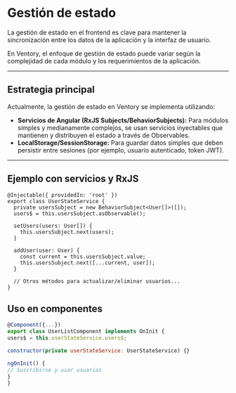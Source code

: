 # Gestión de estado

La gestión de estado en el frontend es clave para mantener la sincronización entre los datos de la aplicación y la interfaz de usuario.

En Ventory, el enfoque de gestión de estado puede variar según la complejidad de cada módulo y los requerimientos de la aplicación.

---

## Estrategia principal

Actualmente, la gestión de estado en Ventory se implementa utilizando:

- **Servicios de Angular (RxJS Subjects/BehaviorSubjects):**
Para módulos simples y medianamente complejos, se usan servicios inyectables que mantienen y distribuyen el estado a través de Observables.
- **LocalStorage/SessionStorage:**
Para guardar datos simples que deben persistir entre sesiones (por ejemplo, usuario autenticado, token JWT).

---

## Ejemplo con servicios y RxJS

```tsx
@Injectable({ providedIn: 'root' })
export class UserStateService {
  private usersSubject = new BehaviorSubject<User[]>([]);
  users$ = this.usersSubject.asObservable();

  setUsers(users: User[]) {
    this.usersSubject.next(users);
  }

  addUser(user: User) {
    const current = this.usersSubject.value;
    this.usersSubject.next([...current, user]);
  }

  // Otros métodos para actualizar/eliminar usuarios...
}

```

## Uso en componentes

```jsx
@Component({...})
export class UserListComponent implements OnInit {
users$ = this.userStateService.users$;

constructor(private userStateService: UserStateService) {}

ngOnInit() {
// Suscribirse y usar usuarios
}
}
```